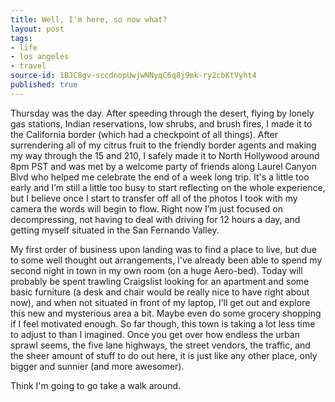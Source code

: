 ```yaml
---
title: Well, I'm here, so now what?
layout: post
tags:
- life
- los angeles
- travel
source-id: 1BJC8gv-sccdnopUwjwNNyqC6q8j9mk-ry2cbKtVyht4
published: true
---
```

Thursday was the day. After speeding through the desert, flying by lonely gas stations, Indian reservations, low shrubs, and brush fires, I made it to the California border (which had a checkpoint of all things). After surrendering all of my citrus fruit to the friendly border agents and making my way through the 15 and 210, I safely made it to North Hollywood around 8pm PST and was met by a welcome party of friends along Laurel Canyon Blvd who helped me celebrate the end of a week long trip. It's a little too early and I’m still a little too busy to start reflecting on the whole experience, but I believe once I start to transfer off all of the photos I took with my camera the words will begin to flow. Right now I’m just focused on decompressing, not having to deal with driving for 12 hours a day, and getting myself situated in the San Fernando Valley.

My first order of business upon landing was to find a place to live, but due to some well thought out arrangements, I've already been able to spend my second night in town in my own room (on a huge Aero-bed). Today will probably be spent trawling Craigslist looking for an apartment and some basic furniture (a desk and chair would be really nice to have right about now), and when not situated in front of my laptop, I’ll get out and explore this new and mysterious area a bit. Maybe even do some grocery shopping if I feel motivated enough. So far though, this town is taking a lot less time to adjust to than I imagined. Once you get over how endless the urban sprawl seems, the five lane highways, the street vendors, the traffic, and the sheer amount of stuff to do out here, it is just like any other place, only bigger and sunnier (and more awesomer).

Think I'm going to go take a walk around.

